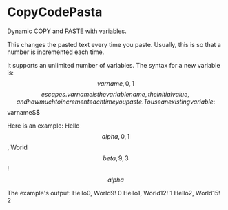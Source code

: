 CopyCodePasta
=============

Dynamic COPY and PASTE with variables.

This changes the pasted text every time you paste. Usually, this is so that a number is incremented each time.

It supports an unlimited number of variables. The syntax for a new variable is:
$$varname,0,1$$
$$ escapes. varname is the variable name, the initial value, and how much to increment each time you paste.
To use an existing variable:
$$varname$$



Here is an example:
Hello$$alpha,0,1$$, World$$beta,9,3$$! $$alpha$$

The example's output:
Hello0, World9! 0
Hello1, World12! 1
Hello2, World15! 2
